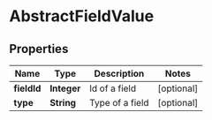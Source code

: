 
# AbstractFieldValue

## Properties
Name | Type | Description | Notes
------------ | ------------- | ------------- | -------------
**fieldId** | **Integer** | Id of a field |  [optional]
**type** | **String** | Type of a field |  [optional]



